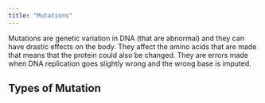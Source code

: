 ```yaml
---
title: "Mutations"
---
```


Mutations are genetic variation in DNA (that are abnormal) and they can have drastic effects on the body. They affect the amino acids that are made that means that the protein could also be changed. They are errors made when DNA replication goes slightly wrong and the wrong base is imputed. 

## Types of Mutation
